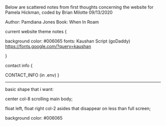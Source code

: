 Below are scattered notes from first thoughts concerning
the website for Pamela Hickman, coded by Brian Milotte
09/13/2020

Author: Pamdiana Jones
Book: When In Roam

current website theme notes {

background color: #006065
fonts: Kaushan Script (goDaddy)
    https://fonts.google.com/?query=kaushan

}

contact info {

CONTACT_INFO
(in .env)
}


--------------------------------------------------

basic shape that i want:

center col-8 scrolling main body;

float left, float right col-2 asides
    that disappear on less than full screen;

background color: #006065


